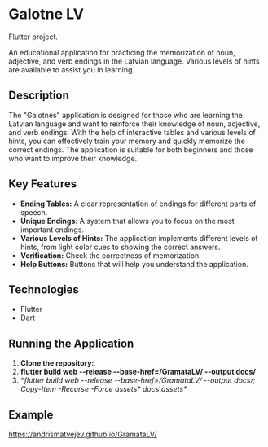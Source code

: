 # Galotne LV 

Flutter project.

An educational application for practicing the memorization of noun, adjective, and verb endings in the Latvian language. Various levels of hints are available to assist you in learning.

## Description

The "Galotnes" application is designed for those who are learning the Latvian language and want to reinforce their knowledge of noun, adjective, and verb endings. With the help of interactive tables and various levels of hints, you can effectively train your memory and quickly memorize the correct endings. The application is suitable for both beginners and those who want to improve their knowledge.

## Key Features

*   **Ending Tables:** A clear representation of endings for different parts of speech.
*   **Unique Endings:** A system that allows you to focus on the most important endings.
*   **Various Levels of Hints:** The application implements different levels of hints, from light color cues to showing the correct answers.
*   **Verification:** Check the correctness of memorization.
*   **Help Buttons:** Buttons that will help you understand the application.

## Technologies

*   Flutter
*   Dart

## Running the Application

1.  **Clone the repository:**
2. **flutter build web --release --base-href=/GramataLV/ --output docs/**
3. **flutter build web --release --base-href=/GramataLV/ --output docs/; Copy-Item -Recurse -Force assets\* docs\assets\**


## Example
https://andrismatvejev.github.io/GramataLV/



